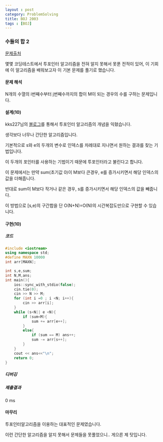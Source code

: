 ```yaml
---
layout : post
category: ProblemSolving
title: BOJ 2003
tags : [BOJ]
---
```

### 수들의 합 2

[문제출처](https://www.acmicpc.net/problem/2003)

몇몇 코딩테스트에서 투포인터 알고리즘을 전혀 알지 못해서 못푼 전적이 있어, 이 기회에 이 알고리즘을 배워보고자 이 기본 문제를 풀기로 했습니다.

#### 문제 해석
  
N개의 수열의 i번째수부터 j번째수까지의 합이 M이 되는 경우의 수를 구하는 문제입니다.

#### 설계(10)

kks227님의 [블로그](https://blog.naver.com/kks227/220795165570)를 통해서 투포인터 알고리즘의 개념을 익혔습니다.

생각보다 너무나 간단한 알고리즘입니다.

기본적으로 s와 e의 두개의 변수로 인덱스를 차례대로 지나면서 원하는 결과를 찾는 기법입니다.

이 두개의 포인터를 사용하는 기법이기 때문에 투포인터라고 불린다고 합니다.

이 문제에서는 만약 sum(초기값 0)이 M보다 큰경우, e를 증가시키면서 해당 인덱스의 값을 더해줍니다.

반대로 sum이 M보다 작거나 같은 경우, s를 증가시키면서 해당 인덱스의 값을 빼줍니다.

이 방법으로 [s,e)의 구간합을 단 O(N+N)=O(N)의 시간복잡도만으로 구현할 수 있습니다.

#### 구현(10)

##### 코드

```cpp
#include <iostream>
using namespace std;
#define MAXN 10000
int arr[MAXN];

int s,e,sum;
int N,M,ans;
int main(){
    ios::sync_with_stdio(false);
    cin.tie(0);
    cin >> N >> M;
    for (int i =0 ; i <N; i++){
        cin >> arr[i];
    }
    while (s<N|| e <N){
        if (sum<M){
            sum += arr[e++];
        }
        else{
            if (sum == M) ans++;
            sum -= arr[s++];
        }
    }
    cout << ans<<"\n";
    return 0;
}
```

##### 디버깅

##### 제출결과

0 ms

#### 마무리

투포인터알고리즘을 이용하는 대표적인 문제였습니다.

이런 간단한 알고리즘을 알지 못해서 문제들을 못풀었으니.. 게으른 제 탓입니다.
